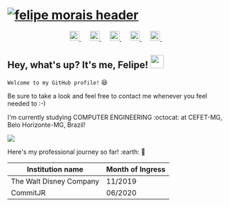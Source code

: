 # [![felipe morais header](https://raw.githubusercontent.com/Felipi12/Felipi12/master/github_capa.png)](https://www.linkedin.com/in/felipe-mlmorais/)


<p align='center'>
<a href="https://discordapp.com/users/615680306573475843/">
  <img alt="Felipe's Discord" width="22px" src="https://cdn.jsdelivr.net/npm/simple-icons@v3/icons/discord.svg" />
</a>&nbsp;&nbsp;&nbsp;&nbsp;   
<a href="https://t.me/Felipi12">
  <img alt="Felipe's Telegram" width="22px" src="https://cdn.jsdelivr.net/npm/simple-icons@v3/icons/telegram.svg" />
</a>&nbsp;&nbsp;&nbsp;&nbsp;   
<a href="https://www.linkedin.com/in/felipe-mlmorais/">
  <img alt="Felipe's LinkdeIN" width="22px" src="https://cdn.jsdelivr.net/npm/simple-icons@v3/icons/linkedin.svg" />
</a>&nbsp;&nbsp;&nbsp;&nbsp; 
<a href="https://www.instagram.com/felipe_lemos12/">
  <img alt="Felipe's Instagram" width="22px" src="https://cdn.jsdelivr.net/npm/simple-icons@v3/icons/instagram.svg" />
</a>&nbsp;&nbsp;&nbsp;&nbsp;
<a href="https://www.youtube.com/channel/UCljuJe9XEtQSUHenT38DIqA">
  <img alt="Felipe's YouTube" width="22px" src="https://cdn.jsdelivr.net/npm/simple-icons@v3/icons/youtube.svg" />
</a>&nbsp;&nbsp;&nbsp;&nbsp;
</p>


## Hey, what's up? It's me, Felipe! <img src="https://raw.githubusercontent.com/MartinHeinz/MartinHeinz/master/wave.gif" width="30px">

`Welcome to my GitHub profile!` :satisfied: 

Be sure to take a look and feel free to contact me whenever you feel needed to :-)

I'm currently studying COMPUTER ENGINEERING :octocat: at CEFET-MG, Belo Horizonte-MG, Brazil!

<img align="center" src="https://github-readme-stats.vercel.app/api/top-langs/?username=Felipi12&layout=compact&title_color=ffffff&text_color=ffffff&icon_color=ffffffa&bg_color=00c55e" />

Here's my professional journey so far! :earth: :rocket: 

Institution name | Month of Ingress
------------ | -------------
The Walt Disney Company | 11/2019
CommitJR | 06/2020                    
